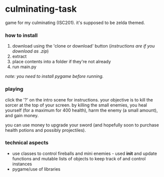 # culminating-task

game for my culminating (ISC201). it's supposed to be zelda themed.

### how to install
1. download using the 'clone or download' button (*instructions are if you download as .zip*)
2. extract
3. place contents into a folder if they're not already
4. run main.py

*note: you need to install pygame before running.*

### playing
click the '?' on the intro scene for instructions.
your objective is to kill the sorcer at the top of your screen. 
by killing the small enemies, you heal yourself (for a maximum for 400 health), 
harm the enemy (a small amount), and gain money.

you can use money to upgrade your sword (and hopefully soon to purchase
health potions and possibly projectiles).

### technical aspects
- use classes to control fireballs and mini enemies
       - used __init__ and update functions and mutable lists of objects  to keep track of and control instances
- pygame/use of libraries
